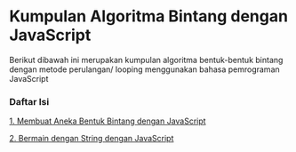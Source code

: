 # Kumpulan Algoritma Bintang dengan JavaScript
Berikut dibawah ini merupakan kumpulan algoritma bentuk-bentuk bintang dengan metode perulangan/ looping menggunakan bahasa pemrograman JavaScript
### Daftar Isi
[1. Membuat Aneka Bentuk Bintang dengan JavaScript](https://github.com/abdanzamzam/Kumpulan-Soal-Algoritma-dengan-JavaScript/tree/main/Algoritma%20Aneka%20Bintang)

[2. Bermain dengan String dengan JavaScript](https://github.com/abdanzamzam/Kumpulan-Soal-Algoritma-dengan-JavaScript/tree/main/Algoritma%20Aneka%20Bintang)
